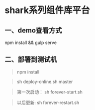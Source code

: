 
# shark系列组件库平台

## 一、demo查看方式
npm install && gulp serve

## 二、部署到测试机
> npm install

> sh deploy-online.sh master

> 第一次启动： sh forever-start.sh

> 以后更新:  sh forever-restart.sh
